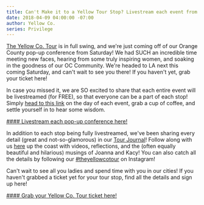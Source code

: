 ```yaml
---
title: Can't Make it to a Yellow Tour Stop? Livestream each event from home for free!
date: 2018-04-09 04:00:00 -07:00
author: Yellow Co.
series: Privilege
---
```


[The Yellow Co. Tour](https://yellowcollective.lpages.co/yellow-west-coast-tour-2018/) is in full swing, and we're just coming off of our Orange County pop-up conference from Saturday! We had SUCH an incredible time meeting new faces, hearing from some truly inspiring women, and soaking in the goodness of our OC Community. We're headed to LA next this coming Saturday, and can't wait to see you there! If you haven't yet, grab your ticket here!

In case you missed it, we are SO excited to share that each entire event will be livestreamed (for FREE), so that everyone can be a part of each stop! Simply [head to this link](https://yellowco.co/live/) on the day of each event, grab a cup of coffee, and settle yourself in to hear some wisdom.

[#### Livestream each pop-up conference here!](https://yellowco.co/live/)

In addition to each stop being fully livestreamed, we've been sharing every detail (great and not-so-glamorous) in our [Tour Journal](http://www.yellowtour.co/)! Follow along with us [here](http://www.yellowtour.co/) up the coast with videos, reflections, and the (often equally beautiful and hilarious) musings of Joanna and Kacy! You can also catch all the details by following our [#theyellowcotour](https://www.instagram.com/explore/tags/theyellowcotour/) on Instagram!

Can't wait to see all you ladies and spend time with you in our cities! If you haven't grabbed a ticket yet for your tour stop, find all the details and sign up here!

[#### Grab your Yellow Co. Tour ticket here!](https://yellowcollective.lpages.co/yellow-west-coast-tour-2018/)